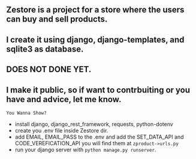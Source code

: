 ## Zestore is a project for a store where the users can buy and sell products.
## I create it using django, django-templates, and sqlite3 as database.
## DOES NOT DONE YET.
## I make it public, so if want to contrbuiting or you have and advice, let me know.

`You Wanna Show?`
- install django, django_rest_framework, requests, python-dotenv
- create you .env file inside Zestore dir.
- add EMAIL, EMAIL_PASS to the .env and add the SET_DATA_API and CODE_VEREFICATION_API you will find them at `zproduct->urls.py`
- run your django server with `python manage.py runserver`.
